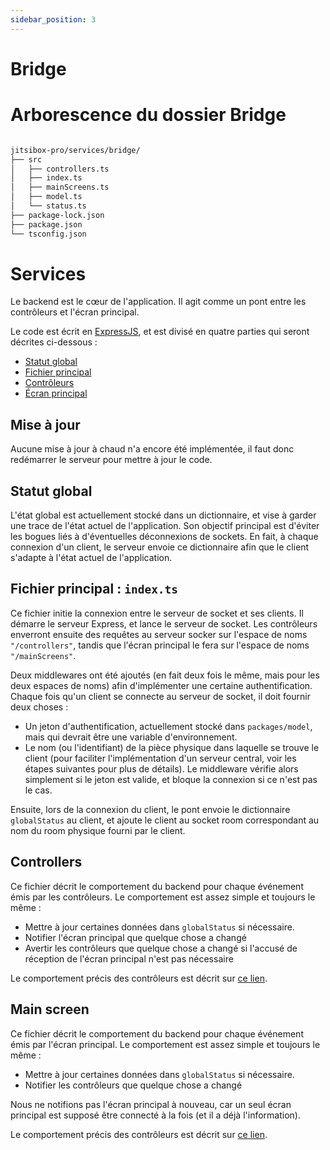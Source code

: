 ```yaml
---
sidebar_position: 3
---
```


# Bridge

# Arborescence du dossier Bridge


```bash

jitsibox-pro/services/bridge/
├── src
│   ├── controllers.ts 
│   ├── index.ts
│   ├── mainScreens.ts 
│   ├── model.ts
│   └── status.ts
├── package-lock.json 
├── package.json
└── tsconfig.json

```

# Services

Le backend est le cœur de l'application. Il agit comme un pont entre les contrôleurs et l'écran principal.

Le code est écrit en [ExpressJS](https://expressjs.com/en/api.html), et est divisé en quatre parties qui seront décrites ci-dessous :
- [Statut global](#statut-global)
- [Fichier principal](#fichier-principal--indexts)
- [Contrôleurs](#controllers)
- [Écran principal](#main-screen)

## Mise à jour

Aucune mise à jour à chaud n'a encore été implémentée, il faut donc redémarrer le serveur pour mettre à jour le code.

## Statut global

L'état global est actuellement stocké dans un dictionnaire, et vise à garder une trace de l'état actuel de l'application. Son objectif principal est d'éviter les bogues liés à d'éventuelles déconnexions de sockets. En fait, à chaque connexion d'un client, le serveur envoie ce dictionnaire afin que le client s'adapte à l'état actuel de l'application.

## Fichier principal : `index.ts`

Ce fichier initie la connexion entre le serveur de socket et ses clients. Il démarre le serveur Express, et lance le serveur de socket. Les contrôleurs enverront ensuite des requêtes au serveur socker sur l'espace de noms `"/controllers"`, tandis que l'écran principal le fera sur l'espace de noms `"/mainScreens"`.

Deux middlewares ont été ajoutés (en fait deux fois le même, mais pour les deux espaces de noms) afin d'implémenter une certaine authentification. Chaque fois qu'un client se connecte au serveur de socket, il doit fournir deux choses :
- Un jeton d'authentification, actuellement stocké dans `packages/model`, mais qui devrait être une variable d'environnement.
- Le nom (ou l'identifiant) de la pièce physique dans laquelle se trouve le client (pour faciliter l'implémentation d'un serveur central, voir les étapes suivantes pour plus de détails).
Le middleware vérifie alors simplement si le jeton est valide, et bloque la connexion si ce n'est pas le cas.

Ensuite, lors de la connexion du client, le pont envoie le dictionnaire `globalStatus` au client, et ajoute le client au socket room correspondant au nom du room physique fourni par le client.

## Controllers

Ce fichier décrit le comportement du backend pour chaque événement émis par les contrôleurs. Le comportement est assez simple et toujours le même :
- Mettre à jour certaines données dans `globalStatus` si nécessaire.
- Notifier l'écran principal que quelque chose a changé
- Avertir les contrôleurs que quelque chose a changé si l'accusé de réception de l'écran principal n'est pas nécessaire

Le comportement précis des contrôleurs est décrit sur [ce lien](https://miro.com/app/board/uXjVOsD0w74=/?share_link_id=145031442760).

## Main screen

Ce fichier décrit le comportement du backend pour chaque événement émis par l'écran principal. Le comportement est assez simple et toujours le même :
- Mettre à jour certaines données dans `globalStatus` si nécessaire.
- Notifier les contrôleurs que quelque chose a changé

Nous ne notifions pas l'écran principal à nouveau, car un seul écran principal est supposé être connecté à la fois (et il a déjà l'information).

Le comportement précis des contrôleurs est décrit sur [ce lien](https://miro.com/app/board/uXjVOsD0w74=/?share_link_id=145031442760).


